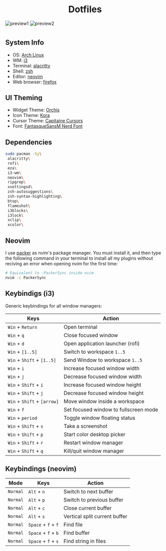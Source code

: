 <div align='center'>
 <h1>Dotfiles</h1>
</div>

![preview1]
![preview2]

<h1>
  <a href="#--------"><img alt="" align="right" src="https://img.shields.io/github/stars/dpv927/dotfiles?color=0C0E0F&labelColor=0C0E0F&style=for-the-badge"/></a>
  <a href="#--------"><img alt="" align="left" src="https://badges.pufler.dev/visits/dpv927/dotfiles?style=flat-square&label=&color=0C0E0F&logo=github&logoColor=white&labelColor=0C0E0F"/></a>
</h1>


## System Info
- OS: [Arch Linux]
- WM: [i3]
- Terminal: [alacritty]
- Shell: [zsh]
- Editor: [neovim]
- Web browser: [firefox]

## UI Theming 
- Widget Theme: [Orchis]
- Icon Theme: [Kora]
- Cursor Theme: [Capitaine Cursors]
- Font: [FantasqueSansM Nerd Font]

## Dependencies
```bash
sudo pacman -Sy\
 alacritty\
 rofi\
 eza\
 i3-wm\
 neovim\
 ripgrep\
 xsettingsd\
 zsh-autosuggestions\
 zsh-syntax-highlighting\
 btop\
 flameshot\
 i3blocks\
 i3lock\
 xclip\
 xcolor\
```

## Neovim 

I use [packer] as nvim's package manager. You must install it, and then 
type the following command in your terminal to install all my plugins
without reciving an error when opening nvim for the first time:
```bash 
# Equivalent to :PackerSync inside nvim
nvim -c PackerSync
```

## Keybindigs (i3)

Generic keybindings for all window managers:

| Keys                        | Action                                |
|-----------------------------|---------------------------------------|
| `Win` + `Return`            | Open terminal                         |
| `Win` + `q`                 | Close focused window                  |
| `Win` + `d`                 | Open application launcher (rofi)      |
| `Win` + `[1..5]`            | Switch to workspace `1..5`            |
| `Win` + `Shift` + `[1..5]`  | Send Window to workspace `1..5`       |
| `Win` + `i`                 | Increase focused window width         |
| `Win` + `j`                 | Decrease focused window width         |
| `Win` + `Shift` + `i`       | Increase focused window height        |
| `Win` + `Shift` + `j`       | Decrease focused window height        |
| `Win` + `Shift` + `[arrow]` | Move window inside a workspace        |
| `Win` + `f`                 | Set focused window to fullscreen mode |
| `Win` + `period`            | Toggle window floating status         |  
| `Win` + `Shift` + `s`       | Take a screenshot                     |
| `Win` + `Shift` + `p`       | Start color desktop picker            |
| `Win` + `Shift` + `r`       | Restart window manager                |
| `Win` + `Shift` + `q`       | Kill/quit window manager              |

## Keybindings (neovim)

| Mode     | Keys                | Action                        |
| -------- | --------------------|-------------------------------|
| `Normal` | `Alt` + `n`         | Switch to next buffer         |
| `Normal` | `Alt` + `p`         | Switch to previous buffer     |
| `Normal` | `Alt` + `c`         | Close current buffer          |
| `Normal` | `Alt` + `s`         | Vertical split current buffer |
| `Normal` | `Space` + `f` + `f` | Find file                     |
| `Normal` | `Space` + `f` + `b` | Find buffer                   |
| `Normal` | `Space` + `f` + `s` | Find string in files          |


<!-- Config screenshots -->
[preview1]: https://github.com/user-attachments/assets/a5d1dd24-d9fb-4fce-9277-d78a54f9e566
[preview2]: https://github.com/user-attachments/assets/e4a71c2d-3f83-4fae-ae82-f3dd6d1d4587

<!-- System Info -->
[Arch Linux]: https://archlinux.org/
[i3]: https://archlinux.org/packages/extra/x86_64/i3-wm/
[alacritty]: https://archlinux.org/packages/extra/x86_64/alacritty/
[zsh]: https://archlinux.org/packages/extra/x86_64/zsh/
[neovim]: https://archlinux.org/packages/extra/x86_64/neovim/
[firefox]: https://archlinux.org/packages/extra/x86_64/firefox/

<!-- UI Theming -->
[Orchis]: https://www.gnome-look.org/p/1357889
[Kora]: https://www.gnome-look.org/p/1256209
[Capitaine Cursors]: https://www.gnome-look.org/p/1148692
[FantasqueSansM Nerd Font]: https://www.nerdfonts.com/font-downloads

<!-- Neovim -->
[packer]: https://github.com/wbthomason/packer.nvim

